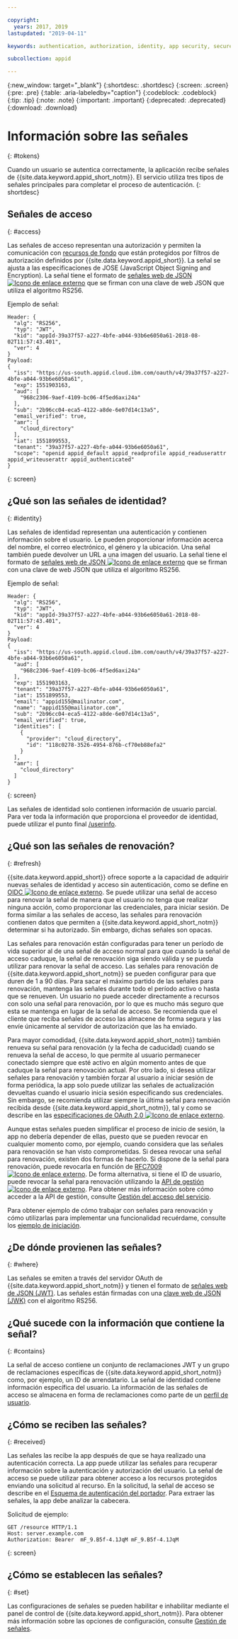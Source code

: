 ```yaml
---

copyright:
  years: 2017, 2019
lastupdated: "2019-04-11"

keywords: authentication, authorization, identity, app security, secure, access, tokens

subcollection: appid

---
```


{:new_window: target="_blank"}
{:shortdesc: .shortdesc}
{:screen: .screen}
{:pre: .pre}
{:table: .aria-labeledby="caption"}
{:codeblock: .codeblock}
{:tip: .tip}
{:note: .note}
{:important: .important}
{:deprecated: .deprecated}
{:download: .download}



# Información sobre las señales
{: #tokens}

Cuando un usuario se autentica correctamente, la aplicación recibe señales de {{site.data.keyword.appid_short_notm}}. El servicio utiliza tres tipos de señales principales para completar el proceso de autenticación.
{: shortdesc}


## Señales de acceso
{: #access}

Las señales de acceso representan una autorización y permiten la comunicación con [recursos de fondo](/docs/services/appid?topic=appid-backend) que están protegidos por filtros de autorización definidos por {{site.data.keyword.appid_short}}. La señal se ajusta a las especificaciones de JOSE (JavaScript Object Signing and Encryption). La señal tiene el formato de <a href="https://jwt.io/introduction/" target="blank">señales web de JSON <img src="../../icons/launch-glyph.svg" alt="Icono de enlace externo"></a> que se firman con una clave de web JSON que utiliza el algoritmo RS256.

Ejemplo de señal:
  ```
  Header: {
    "alg": "RS256",
    "typ": "JWT",
    "kid": "appId-39a37f57-a227-4bfe-a044-93b6e6050a61-2018-08-02T11:57:43.401",
    "ver": 4
  }
  Payload:
  {
    "iss": "https://us-south.appid.cloud.ibm.com/oauth/v4/39a37f57-a227-4bfe-a044-93b6e6050a61",
    "exp": 1551903163,
    "aud": [
      "968c2306-9aef-4109-bc06-4f5ed6axi24a"
    ],
    "sub": "2b96cc04-eca5-4122-a8de-6e07d14c13a5",
    "email_verified": true,
    "amr": [
      "cloud_directory"
    ],
    "iat": 1551899553,
    "tenant": "39a37f57-a227-4bfe-a044-93b6e6050a61",
    "scope": "openid appid_default appid_readprofile appid_readuserattr appid_writeuserattr appid_authenticated"
  }
  ```
  {: screen}

## ¿Qué son las señales de identidad?
{: #identity}

Las señales de identidad representan una autenticación y contienen información sobre el usuario. Le pueden proporcionar información acerca del nombre, el correo electrónico, el género y la ubicación. Una señal también puede devolver un URL a una imagen del usuario. La señal tiene el formato de <a href="https://jwt.io/introduction/" target="blank">señales web de JSON <img src="../../icons/launch-glyph.svg" alt="Icono de enlace externo"></a> que se firman con una clave de web JSON que utiliza el algoritmo RS256.

Ejemplo de señal:
  ```
  Header: {
    "alg": "RS256",
    "typ": "JWT",
    "kid": "appId-39a37f57-a227-4bfe-a044-93b6e6050a61-2018-08-02T11:57:43.401",
    "ver": 4
  }
  Payload:
  {
    "iss": "https://us-south.appid.cloud.ibm.com/oauth/v4/39a37f57-a227-4bfe-a044-93b6e6050a61",
    "aud": [
      "968c2306-9aef-4109-bc06-4f5ed6axi24a"
    ],
    "exp": 1551903163,
    "tenant": "39a37f57-a227-4bfe-a044-93b6e6050a61",
    "iat": 1551899553,
    "email": "appid155@mailinator.com",
    "name": "appid155@mailinator.com",
    "sub": "2b96cc04-eca5-4122-a8de-6e07d14c13a5",
    "email_verified": true,
    "identities": [
      {
        "provider": "cloud_directory",
        "id": "118c0278-3526-4954-876b-cf70eb88efa2"
      }
    ],
    "amr": [
      "cloud_directory"
    ]
  }
  ```
  {: screen}


Las señales de identidad solo contienen información de usuario parcial. Para ver toda la información que proporciona el proveedor de identidad, puede utilizar el punto final [/userinfo](/docs/services/appid?topic=appid-predefined-attributes#predefined-access-api).

## ¿Qué son las señales de renovación?
{: #refresh}

{{site.data.keyword.appid_short}} ofrece soporte a la capacidad de adquirir nuevas señales de identidad y acceso sin autenticación, como se define en <a href="http://openid.net/specs/openid-connect-core-1_0.html#RefreshTokens" target="_blank">OIDC <img src="../../icons/launch-glyph.svg" alt="Icono de enlace externo"></a>. Se puede utilizar una señal de acceso para renovar la señal de manera que el usuario no tenga que realizar ninguna acción, como proporcionar las credenciales, para iniciar sesión. De forma similar a las señales de acceso, las señales para renovación contienen datos que permiten a {{site.data.keyword.appid_short_notm}} determinar si ha autorizado. Sin embargo, dichas señales son opacas.

Las señales para renovación están configuradas para tener un período de vida superior al de una señal de acceso normal para que cuando la señal de acceso caduque, la señal de renovación siga siendo válida y se pueda utilizar para renovar la señal de acceso. Las señales para renovación de {{site.data.keyword.appid_short_notm}} se pueden configurar para que duren de 1 a 90 días. Para sacar el máximo partido de las señales para renovación, mantenga las señales durante todo el período activo o hasta que se renueven. Un usuario no puede acceder directamente a recursos con solo una señal para renovación, por lo que es mucho más seguro que esta se mantenga en lugar de la señal de acceso. Se recomienda que el cliente que reciba señales de acceso las almacene de forma segura y las envíe únicamente al servidor de autorización que las ha enviado.

Para mayor comodidad, {{site.data.keyword.appid_short_notm}} también renueva su señal para renovación (y la fecha de caducidad) cuando se renueva la señal de acceso, lo que permite al usuario permanecer conectado siempre que esté activo en algún momento antes de que caduque la señal para renovación actual. Por otro lado, si desea utilizar señales para renovación y también forzar al usuario a iniciar sesión de forma periódica, la app solo puede utilizar las señales de actualización devueltas cuando el usuario inicia sesión especificando sus credenciales. Sin embargo, se recomienda utilizar siempre la última señal para renovación recibida desde {{site.data.keyword.appid_short_notm}}, tal y como se describe en las <a href="https://tools.ietf.org/html/rfc6749#page-47" target="_blank">especificaciones de OAuth 2.0 <img src="../../icons/launch-glyph.svg" alt="Icono de enlace externo"></a>.


Aunque estas señales pueden simplificar el proceso de inicio de sesión, la app no debería depender de ellas, puesto que se pueden revocar en cualquier momento como, por ejemplo, cuando considera que las señales para renovación se han visto comprometidas. Si desea revocar una señal para renovación, existen dos formas de hacerlo. Si dispone de la señal para renovación, puede revocarla en función de <a href="https://tools.ietf.org/html/rfc7009#section-2" target="_blank">RFC7009 <img src="../../icons/launch-glyph.svg" alt="Icono de enlace externo"></a>. De forma alternativa, si tiene el ID de usuario, puede revocar la señal para renovación utilizando la <a href="https://us-south.appid.cloud.ibm.com/swagger-ui/#/" target="_blank">API de gestión <img src="../../icons/launch-glyph.svg" alt="Icono de enlace externo"></a>. Para obtener más información sobre cómo acceder a la API de gestión, consulte [Gestión del acceso del servicio](/docs/services/appid?topic=appid-service-access-management#service-access-management).

Para obtener ejemplo de cómo trabajar con señales para renovación y cómo utilizarlas para implementar una funcionalidad recuérdame, consulte los [ejemplo de iniciación](/docs/services/appid?topic=appid-getting-started#getting-started).


## ¿De dónde provienen las señales?
{: #where}

Las señales se emiten a través del servidor OAuth de {{site.data.keyword.appid_short_notm}} y tienen el formato de [señales web de JSON (JWT)](https://jwt.io/introduction/). Las señales están firmadas con una [clave web de JSON (JWK)](https://tools.ietf.org/html/rfc7517) con el algoritmo RS256.

## ¿Qué sucede con la información que contiene la señal?
{: #contains}

La señal de acceso contiene un conjunto de reclamaciones JWT y un grupo de reclamaciones específicas de {{site.data.keyword.appid_short_notm}} como, por ejemplo, un ID de arrendatario. La señal de identidad contiene información específica del usuario. La información de las señales de acceso se almacena en forma de reclamaciones como parte de un [perfil de usuario](/docs/services/appid?topic=appid-user-profile#user-profile).

## ¿Cómo se reciben las señales?
{: #received}

Las señales las recibe la app después de que se haya realizado una autenticación correcta. La app puede utilizar las señales para recuperar información sobre la autenticación y autorización del usuario. La señal de acceso se puede utilizar para obtener acceso a los recursos protegidos enviando una solicitud al recurso. En la solicitud, la señal de acceso se describe en el [Esquema de autenticación del portador](https://tools.ietf.org/html/rfc6750#page-5). Para extraer las señales, la app debe analizar la cabecera.

Solicitud de ejemplo:

  ```
  GET /resource HTTP/1.1
  Host: server.example.com
  Authorization: Bearer  mF_9.B5f-4.1JqM mF_9.B5f-4.1JqM
  ```
  {: screen}

## ¿Cómo se establecen las señales?
{: #set}

Las configuraciones de señales se pueden habilitar e inhabilitar mediante el panel de control de {{site.data.keyword.appid_short_notm}}. Para obtener más información sobre las opciones de configuración, consulte [Gestión de señales](/docs/services/appid?topic=appid-managing-idp#managing-idp).
